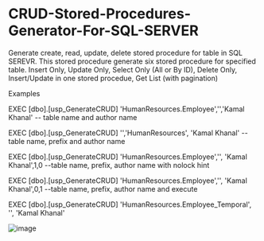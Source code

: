 # CRUD-Stored-Procedures-Generator-For-SQL-SERVER
Generate create, read, update, delete stored procedure for table in SQL SEREVR.
This stored procedure generate six stored procedure for specified table.
Insert Only,
Update Only,
Select Only (All or By ID),
Delete Only,
Insert/Update in one stored procedue,
Get List (with pagination)

Examples

EXEC [dbo].[usp_GenerateCRUD] 'HumanResources.Employee','','Kamal Khanal' -- table name and author name

EXEC [dbo].[usp_GenerateCRUD] '','HumanResources', 'Kamal Khanal' --table name, prefix and author name

EXEC [dbo].[usp_GenerateCRUD] 'HumanResources.Employee','', 'Kamal Khanal',1,0 --table name, prefix, author name with nolock hint

EXEC [dbo].[usp_GenerateCRUD] 'HumanResources.Employee','', 'Kamal Khanal',0,1 --table name, prefix, author name and execute

EXEC [dbo].[usp_GenerateCRUD] 'HumanResources.Employee_Temporal', '', 'Kamal Khanal'

![image](https://user-images.githubusercontent.com/28916183/229113446-15958740-9aa1-40fe-8e5b-cf6f5d3b8bb2.png)

